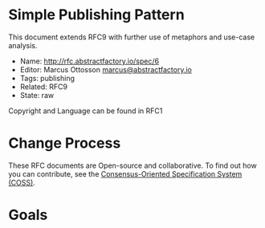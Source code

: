 # Simple Publishing Pattern

This document extends RFC9 with further use of metaphors and use-case analysis.

* Name: http://rfc.abstractfactory.io/spec/6
* Editor: Marcus Ottosson <marcus@abstractfactory.io>
* Tags: publishing
* Related: RFC9
* State: raw

Copyright and Language can be found in RFC1

# Change Process

These RFC documents are Open-source and collaborative. To find out how you can contribute, see the [Consensus-Oriented Specification System (COSS)](http://www.digistan.org/spec:1/COSS).

# Goals

